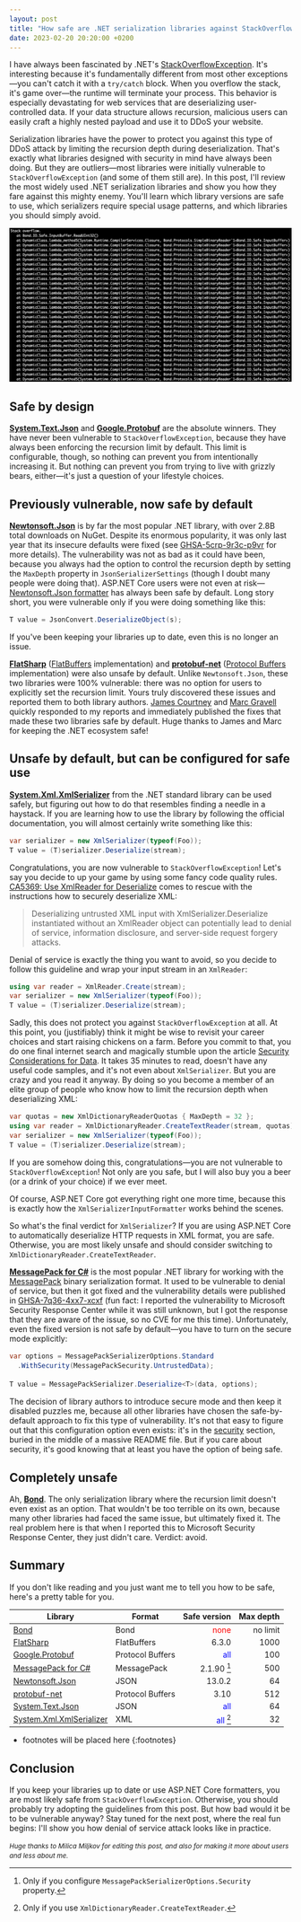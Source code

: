 ```yaml
---
layout: post
title: "How safe are .NET serialization libraries against StackOverflowException"
date: 2023-02-20 20:20:00 +0200
---
```

I have always been fascinated by .NET's
[StackOverflowException](https://learn.microsoft.com/en-us/dotnet/api/system.stackoverflowexception?view=net-7.0).
It's interesting because it's fundamentally different from most other exceptions—you can't catch it with
a `try/catch` block. When you overflow the stack, it's game over—the runtime will terminate your process.
This behavior is especially devastating for web services that are deserializing user-controlled data. If
your data structure allows recursion, malicious users can easily craft a highly nested payload and use it
to DDoS your website.

Serialization libraries have the power to protect you against this type of DDoS attack by limiting the
recursion depth during deserialization. That's exactly what libraries designed with security in mind have
always been doing. But they are outliers—most libraries were initially vulnerable to `StackOverflowException`
(and some of them still are). In this post, I'll review the most widely used .NET serialization libraries
and show you how they fare against this mighty enemy. You'll learn which library versions are safe to use,
which serializers require special usage patterns, and which libraries you should simply avoid.

![](/assets/img/2023-02-20-stack-overflow.png)

## Safe by design

**[System.Text.Json][system-text-json]** and **[Google.Protobuf][google-protobuf]** are the absolute winners. They have
never been vulnerable to `StackOverflowException`, because they have always been enforcing the recursion limit by default.
This limit is configurable, though, so nothing can prevent you from intentionally increasing it. But nothing can prevent
you from trying to live with grizzly bears, either—it's just a question of your lifestyle choices.

## Previously vulnerable, now safe by default

**[Newtonsoft.Json][newtonsoftjson]** is by far the most popular .NET library, with over 2.8B total downloads on NuGet.
Despite its enormous popularity, it was only last year that its insecure defaults were fixed
(see [GHSA-5crp-9r3c-p9vr](https://github.com/advisories/GHSA-5crp-9r3c-p9vr) for more details). The vulnerability was
not as bad as it could have been, because you always had the option to control the recursion depth by setting the
`MaxDepth` property in `JsonSerializerSettings` (though I doubt many people were doing that). ASP.NET Core users were
not even at risk—
[Newtonsoft.Json formatter](https://learn.microsoft.com/en-us/aspnet/core/web-api/advanced/formatting?view=aspnetcore-7.0#add-newtonsoftjson-based-json-format-support-2)
has always been safe by default. Long story short, you were vulnerable only if you were doing something like this:

```csharp
T value = JsonConvert.DeserializeObject(s);
```

If you've been keeping your libraries up to date, even this is no longer an issue.

**[FlatSharp][flatsharp]** ([FlatBuffers](https://google.github.io/flatbuffers/index.html) implementation)
and **[protobuf-net][protobuf-net]** ([Protocol Buffers](https://protobuf.dev/) implementation) were also
unsafe by default. Unlike `Newtonsoft.Json`, these two libraries were 100% vulnerable: there was no option
for users to explicitly set the recursion limit. Yours truly discovered these issues and reported them to both
library authors. [James Courtney](https://github.com/jamescourtney) and [Marc Gravell](https://github.com/mgravell)
quickly responded to my reports and immediately published the fixes that made these two libraries safe by default.
Huge thanks to James and Marc for keeping the .NET ecosystem safe!

## Unsafe by default, but can be configured for safe use

**[System.Xml.XmlSerializer][xmlserializer]** from the .NET standard library can be used safely, but
figuring out how to do that resembles finding a needle in a haystack. If you are learning how to use the
library by following the official documentation, you will almost certainly write something like this:

```csharp
var serializer = new XmlSerializer(typeof(Foo));
T value = (T)serializer.Deserialize(stream);
```

Congratulations, you are now vulnerable to `StackOverflowException`! Let's say you decide to up your game by using
some fancy code quality rules.
[CA5369: Use XmlReader for Deserialize](https://learn.microsoft.com/en-us/dotnet/fundamentals/code-analysis/quality-rules/ca5369)
comes to rescue with the instructions how to securely deserialize XML:

>Deserializing untrusted XML input with XmlSerializer.Deserialize instantiated without an XmlReader object
>can potentially lead to denial of service, information disclosure, and server-side request forgery attacks.

Denial of service is exactly the thing you want to avoid, so you decide to follow this guideline and wrap
your input stream in an `XmlReader`:

```csharp
using var reader = XmlReader.Create(stream);
var serializer = new XmlSerializer(typeof(Foo));
T value = (T)serializer.Deserialize(stream);
```

Sadly, this does not protect you against `StackOverflowException` at all. At this point, you (justifiably) think
it might be wise to revisit your career choices and start raising chickens on a farm. Before you commit to that,
you do one final internet search and magically stumble upon the article
[Security Considerations for Data](https://learn.microsoft.com/en-us/dotnet/framework/wcf/feature-details/security-considerations-for-data#using-xml-safely). It takes 35 minutes to read, doesn't have any useful code
samples, and it's not even about `XmlSerializer`. But you are crazy and you read it anyway. By doing so you
become a member of an elite group of people who know how to limit the recursion depth when deserializing XML:

```csharp
var quotas = new XmlDictionaryReaderQuotas { MaxDepth = 32 };
using var reader = XmlDictionaryReader.CreateTextReader(stream, quotas);
var serializer = new XmlSerializer(typeof(Foo));
T value = (T)serializer.Deserialize(stream);
```

If you are somehow doing this, congratulations—you are not vulnerable to `StackOverflowException`! Not only are
you safe, but I will also buy you a beer (or a drink of your choice) if we ever meet.

Of course, ASP.NET Core got everything right one more time, because this is exactly how the
`XmlSerializerInputFormatter` works behind the scenes.

So what's the final verdict for `XmlSerializer`? If you are using ASP.NET Core to automatically deserialize HTTP
requests in XML format, you are safe. Otherwise, you are most likely unsafe and should consider switching
to `XmlDictionaryReader.CreateTextReader`.

**[MessagePack for C#][messagepack]** is the most popular .NET library for working with the
[MessagePack](https://msgpack.org/index.html) binary serialization format. It used to be vulnerable to denial of
service, but then it got fixed and the vulnerability details were published in
[GHSA-7q36-4xx7-xcxf](https://github.com/neuecc/MessagePack-CSharp/security/advisories/GHSA-7q36-4xx7-xcxf)
(fun fact: I reported the vulnerability to Microsoft Security Response Center while it was still unknown, but
I got the response that they are aware of the issue, so no CVE for me this time). Unfortunately, even the fixed
version is not safe by default—you have to turn on the secure mode explicitly:

```csharp
var options = MessagePackSerializerOptions.Standard
  .WithSecurity(MessagePackSecurity.UntrustedData);

T value = MessagePackSerializer.Deserialize<T>(data, options);
```

The decision of library authors to introduce secure mode and then keep it disabled puzzles me, because all
other libraries have chosen the safe-by-default approach to fix this type of vulnerability. It's not that
easy to figure out that this configuration option even exists: it's in the
[security](https://github.com/neuecc/MessagePack-CSharp#security) section, buried in the middle of a massive
README file. But if you care about security, it's good knowing that at least you have the option of being safe.

## Completely unsafe

Ah, **[Bond][bond]**. The only serialization library where the recursion limit doesn't even exist as an option.
That wouldn't be too terrible on its own, because many other libraries had faced the same issue, but ultimately
fixed it. The real problem here is that when I reported this to Microsoft Security Response Center, they just
didn't care. Verdict: avoid.

## Summary

If you don't like reading and you just want me to tell you how to be safe, here's a pretty table for you.

| Library                                   | Format           | Safe version                             | Max depth |
|-------------------------------------------|------------------|-----------------------------------------:|----------:|
| [Bond][bond]                              | Bond             | <span style="color:red">none</span>      | no limit  |
| [FlatSharp][flatsharp]                    | FlatBuffers      | 6.3.0                                    | 1000      |
| [Google.Protobuf][google-protobuf]        | Protocol Buffers | <span style="color:blue">all</span>      | 100       |
| [MessagePack for C#][messagepack]         | MessagePack      | 2.1.90 [^1]                              | 500       |
| [Newtonsoft.Json][newtonsoftjson]         | JSON             | 13.0.2                                   | 64        |
| [protobuf-net][protobuf-net]              | Protocol Buffers | 3.10                                     | 512       |
| [System.Text.Json][system-text-json]      | JSON             | <span style="color:blue">all</span>      | 64        |
| [System.Xml.XmlSerializer][xmlserializer] | XML              | <span style="color:blue">all</span> [^2] | 32        |

[^1]: Only if you configure `MessagePackSerializerOptions.Security` property.
[^2]: Only if you use `XmlDictionaryReader.CreateTextReader`.

* footnotes will be placed here
{:footnotes}

[bond]: https://microsoft.github.io/bond/manual/bond_cs.html
[flatsharp]: https://github.com/jamescourtney/FlatSharp 
[google-protobuf]: https://www.nuget.org/packages/Google.Protobuf/
[messagepack]: https://github.com/neuecc/MessagePack-CSharp
[newtonsoftjson]: https://www.newtonsoft.com/json
[protobuf-net]: https://github.com/protobuf-net/protobuf-net
[system-text-json]: https://learn.microsoft.com/en-us/dotnet/standard/serialization/system-text-json/how-to?pivots=dotnet-7-0
[xmlserializer]: https://learn.microsoft.com/en-us/dotnet/api/system.xml.serialization.xmlserializer?view=net-7.0

## Conclusion

If you keep your libraries up to date or use ASP.NET Core formatters, you are most likely safe from
`StackOverflowException`. Otherwise, you should probably try adopting the guidelines from this post.
But how bad would it be to be vulnerable anyway? Stay tuned for the next post, where the real fun
begins: I'll show you how denial of service attack looks like in practice.

<small><i>Huge thanks to Milica Miljkov for editing this post, and also for making
it more about users and less about me.</i></small>
